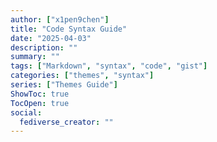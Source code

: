 ```yaml
---
author: ["x1pen9chen"]
title: "Code Syntax Guide"
date: "2025-04-03"
description: ""
summary: ""
tags: ["Markdown", "syntax", "code", "gist"]
categories: ["themes", "syntax"]
series: ["Themes Guide"]
ShowToc: true
TocOpen: true
social:
  fediverse_creator: ""
---
```

